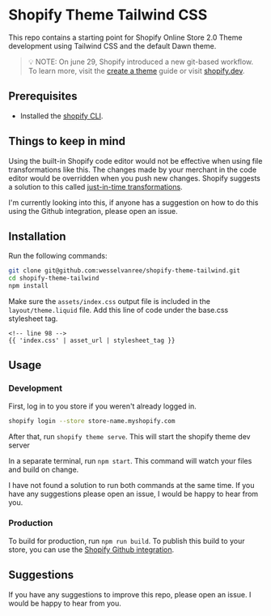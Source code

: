 # Shopify Theme Tailwind CSS

This repo contains a starting point for Shopify Online Store 2.0 Theme
development using Tailwind CSS and the default Dawn theme.

> :bulb: NOTE: On june 29, Shopify introduced a new git-based workflow. To learn
> more, visit the
> [create a theme](https://shopify.dev/themes/getting-started/create) guide or
> visit [shopify.dev](https://shopify.dev).

## Prerequisites

- Installed the
  [shopify CLI](https://shopify.dev/themes/getting-started/create#step-1-install-shopify-cli).

## Things to keep in mind

Using the built-in Shopify code editor would not be effective when using file
transformations like this. The changes made by your merchant in the code editor
would be overridden when you push new changes. Shopify suggests a solution to
this called
[just-in-time transformations](https://shopify.dev/themes/best-practices/file-transformation).

I'm currently looking into this, if anyone has a suggestion on how to do this
using the Github integration, please open an issue.

## Installation

Run the following commands:

```bash
git clone git@github.com:wesselvanree/shopify-theme-tailwind.git
cd shopify-theme-tailwind
npm install
```

Make sure the `assets/index.css` output file is included in the
`layout/theme.liquid` file. Add this line of code under the base.css stylesheet
tag.

```liquid
<!-- line 98 -->
{{ 'index.css' | asset_url | stylesheet_tag }}
```

## Usage

### Development

First, log in to you store if you weren't already logged in.

```bash
shopify login --store store-name.myshopify.com
```

After that, run `shopify theme serve`. This will start the shopify theme dev
server

In a separate terminal, run `npm start`. This command will watch your files and
build on change.

I have not found a solution to run both commands at the same time. If you have
any suggestions please open an issue, I would be happy to hear from you.

### Production

To build for production, run `npm run build`. To publish this build to your
store, you can use the
[Shopify Github integration](https://shopify.dev/themes/getting-started/create#step-6-install-the-shopify-github-integration-and-connect-your-branch-to-your-store).

## Suggestions

If you have any suggestions to improve this repo, please open an issue. I would
be happy to hear from you.
